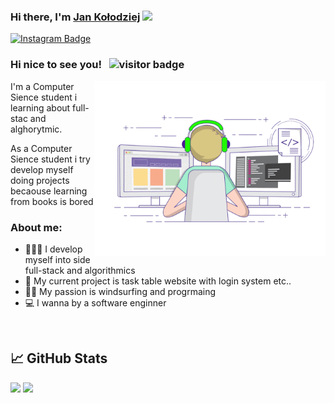 ### Hi there, I'm <a href="https://github.com/JanKolo04" target="_blank">Jan Kołodziej</a> <img src="https://media.giphy.com/media/hvRJCLFzcasrR4ia7z/giphy.gif" width="25px">

[![Instagram Badge](https://img.shields.io/badge/-Instagram-e4405f?style=flat-square&logo=Instagram&logoColor=white)](https://www.instagram.com/jano_freshmann/)

### Hi nice to see you! &nbsp; ![visitor badge](https://visitor-badge.glitch.me/badge?page_id=JanKolo04.visitor-badge&left_text=My%20Profile%20Visitors)


<img align="right" alt="GIF" src="https://github.com/JanKolo04/JanKolo04/blob/main/coding.gif?raw=true" width="370" height="280"/>



I'm a Computer Sience student i learning about full-stac and alghorytmic.

As a Computer Sience student i try develop myself doing projects becaouse learning from books is bored

### About me:
- 👨🏻‍💻 I develop myself into side full-stack and algorithmics
- 🚀 My current project is task table website with login system etc..
- 🏄‍♂️ My passion is windsurfing and progrmaing 
- 💻 I wanna by a software enginner

<br>


## &#x1f4c8; GitHub Stats

<p>
  <img height="180em" src="https://github-readme-stats.vercel.app/api?username=JanKolo04&show_icons=true&hide_border=true&&count_private=true&include_all_commits=true"/>
  
  <img height="180em" src="https://github-readme-stats.vercel.app/api/top-langs/?username=JanKolo04&exclude_repo=KNN-Image-Classification&show_icons=true&hide_border=true&layout=compact&langs_count=8"/>
</p>

